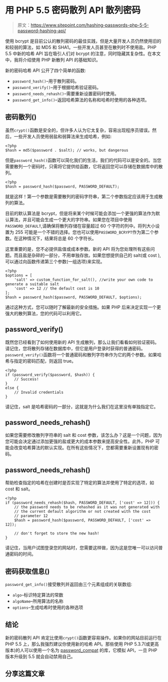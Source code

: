 # 用 PHP 5.5 密码散列 API 散列密码

> 原文：<https://www.sitepoint.com/hashing-passwords-php-5-5-password-hashing-api/>

使用 bcrypt 是目前公认的散列密码的最佳实践，但是大量开发人员仍然使用旧的和较弱的算法，如 MD5 和 SHA1。一些开发人员甚至在散列时不使用盐。PHP 5.5 中新的哈希 API 旨在吸引人们对 bcrypt 的注意，同时隐藏其复杂性。在本文中，我将介绍使用 PHP 新散列 API 的基础知识。

新的密码哈希 API 公开了四个简单的函数:

*   `password_hash()`–用于散列密码。
*   `password_verify()`–用于根据哈希验证密码。
*   `password_needs_rehash()`–需要重新设置密码时使用。
*   `password_get_info()`–返回哈希算法的名称和哈希时使用的各种选项。

## 密码散列()

虽然`crypt()`函数是安全的，但许多人认为它太复杂，容易出现程序员错误。然后，一些开发人员使用弱盐和弱算法来生成哈希，例如:

```
<?php
$hash = md5($password . $salt); // works, but dangerous
```

但是`password_hash()`函数可以简化我们的生活，我们的代码可以是安全的。当您需要散列一个密码时，只需将它提供给函数，它将返回您可以存储在数据库中的散列。

```
<?php
$hash = password_hash($password, PASSWORD_DEFAULT);
```

就是这样！第一个参数是需要散列的密码字符串，第二个参数指定应该用于生成散列的算法。

目前的默认算法是 bcrypt，但是将来某个时候可能会添加一个更强的算法作为默认算法，并且可能会生成一个更大的字符串。如果您在项目中使用`PASSWORD_DEFAULT`,请确保将散列存储在容量超过 60 个字符的列中。将列大小设置为 255 可能是一个不错的选择。您也可以使用`PASSWORD_BCRYPT`作为第二个参数。在这种情况下，结果将总是 60 个字符长。

这里重要的是，您不必提供盐值或成本参数。新的 API 将为您处理所有这些问题。而且盐是杂碎的一部分，不用单独存放。如果您想提供自己的 salt(或 cost ),可以通过向函数传递第三个参数(一组选项)来实现。

```
<?php
$options = [
    'salt' => custom_function_for_salt(), //write your own code to generate a suitable salt
    'cost' => 12 // the default cost is 10
];
$hash = password_hash($password, PASSWORD_DEFAULT, $options);
```

通过这种方式，您可以随时了解最新的安全措施。如果 PHP 后来决定实现一个更强大的散列算法，您的代码可以利用它。

## password_verify()

既然您已经看到了如何使用新的 API 生成散列，那么让我们看看如何验证密码。请记住，您将散列存储在数据库中，但它是用户登录时获得的普通密码。
`password_verify()`函数将一个普通密码和散列字符串作为它的两个参数。如果哈希与指定的密码匹配，则返回 true。

```
<?php
if (password_verify($password, $hash)) {
    // Success!
}
else {
    // Invalid credentials
}
```

请记住，salt 是哈希密码的一部分，这就是为什么我们在这里没有单独指定它。

## password_needs_rehash()

如果您需要修改散列字符串的 salt 和 cost 参数，该怎么办？这是一个问题，因为您可能会决定通过添加更强的盐或更大的成本参数来提高安全性。此外，PHP 可能会改变哈希算法的默认实现。在所有这些情况下，您都需要重新设置现有的密码。

## password_needs_rehash()

帮助检查指定的哈希在创建时是否实现了特定的算法并使用了特定的选项，如 cost 和 salt。

```
<?php
if (password_needs_rehash($hash, PASSWORD_DEFAULT, ['cost' => 12])) {
    // the password needs to be rehashed as it was not generated with
    // the current default algorithm or not created with the cost
    // parameter 12
    $hash = password_hash($password, PASSWORD_DEFAULT, ['cost' => 12]);

    // don't forget to store the new hash!
}
```

请记住，当用户试图登录您的网站时，您需要这样做，因为这是您唯一可以访问普通密码的时间。

## 密码获取信息()

`password_get_info()`接受散列并返回由三个元素组成的关联数组:

*   `algo`–标识特定算法的常数
*   `algoName`–所用算法的名称
*   `options`–生成哈希时使用的各种选项

## 结论

新的密码散列 API 肯定比使用`crypt()`函数更容易操作。如果你的网站目前运行在 PHP 5.5 上，那么我强烈建议你使用新的哈希 API。那些使用 PHP 5.3.7(或更高版本)的人可以使用一个名为 [password_compat](https://github.com/ircmaxell/password_compat) 的库，它模拟 API，一旦 PHP 版本升级到 5.5 就会自动禁用自己。

## 分享这篇文章